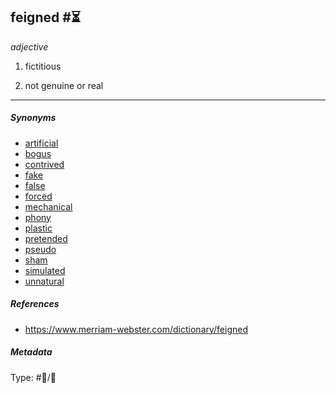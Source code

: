 ## feigned  #⏳

*adjective*

1. fictitious

1. not genuine or real

---

##### Synonyms

* [artificial](artificial.md)
* [bogus](bogus.md)
* [contrived](contrived.md)
* [fake](fake.md)
* [false](false.md)
* [forced](forced.md)
* [mechanical](mechanical.md)
* [phony](phony.md)
* [plastic](plastic.md)
* [pretended](pretended.md)
* [pseudo](pseudo.md)
* [sham](sham.md)
* [simulated](simulated.md)
* [unnatural](unnatural.md)

##### References

* https://www.merriam-webster.com/dictionary/feigned

##### Metadata

Type: #💬/💬 
